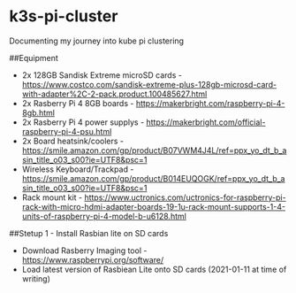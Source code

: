 # k3s-pi-cluster
Documenting my journey into kube pi clustering

##Equipment
- 2x 128GB Sandisk Extreme microSD cards - https://www.costco.com/sandisk-extreme-plus-128gb-microsd-card-with-adapter%2C-2-pack.product.100485627.html
- 2x Rasberry Pi 4 8GB boards - https://makerbright.com/raspberry-pi-4-8gb.html
- 2x Rasberry Pi 4 power supplys - https://makerbright.com/official-raspberry-pi-4-psu.html
- 2x Board heatsink/coolers - https://smile.amazon.com/gp/product/B07VWM4J4L/ref=ppx_yo_dt_b_asin_title_o03_s00?ie=UTF8&psc=1
- Wireless Keyboard/Trackpad - https://smile.amazon.com/gp/product/B014EUQOGK/ref=ppx_yo_dt_b_asin_title_o03_s00?ie=UTF8&psc=1
- Rack mount kit - https://www.uctronics.com/uctronics-for-raspberry-pi-rack-with-micro-hdmi-adapter-boards-19-1u-rack-mount-supports-1-4-units-of-raspberry-pi-4-model-b-u6128.html


##Stetup
1 - Install Rasbian lite on SD cards
  - Download Rasberry Imaging tool - https://www.raspberrypi.org/software/
  - Load latest version of Rasbiean Lite onto SD cards (2021-01-11 at time of writing)
